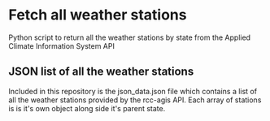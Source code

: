 # Fetch all weather stations
Python script to return all the weather stations by state from the Applied Climate Information System API

## JSON list of all the weather stations
Included in this repository is the json_data.json file which contains a list of all the weather stations provided by the rcc-agis API. Each array of stations is is it's own object along side it's parent state.
